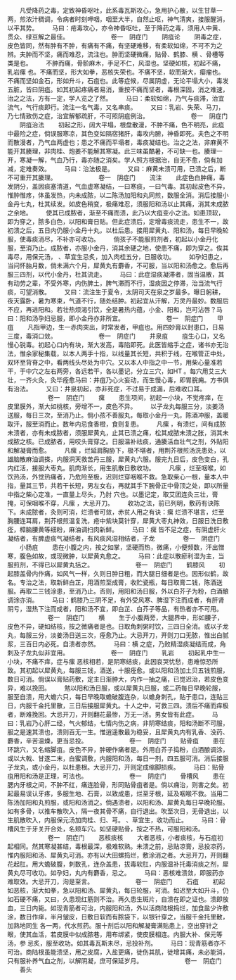 <!-- { "loadSidebar": true } -->
　　凡受降药之毒，定致神昏呕吐，此系毒瓦斯攻心，急用护心散，以生甘草一两，煎浓汁稠调，令病者时刻呷咽，咽至大半，自然止呕，神气清爽，接服醒消，以平其势。
　　马曰：疮毒攻心，亦令神昏呕吐，至于降药之毒，须用人中黄、贯众、绿豆解之最佳。
　　
　　
　　卷一　阴症门
　　阴疽论
　　阴毒之症，皮色皆同，然有肿有不肿，有痛有不痛，有坚硬难移，有柔软如绵，不可不为之辨。夫肿而不坚，痛而难忍，流注也。肿而坚硬微痛，贴骨、鹤膝、横 、骨槽等类是也。
　　不肿而痛，骨骱麻木，手足不仁，风湿也。坚硬如核，初起不痛，乳岩瘰 也。不痛而坚，形大如拳，恶核失荣也。不痛不坚，软而渐大，瘿瘤也。不痛而坚如金石，形如升斗，石疽也。此等症候，尽属阴虚，无论平塌大小，毒发五脏，皆曰阴疽。如其初起疼痛者易消，重按不痛而坚者，毒根深固，消之难速，治之之法，方有一定，学人览之了然。
　　马曰：柔软如绵，乃气与痰滞，治宜流气，气行痰即行。流注一名气毒，又名串痰。
　　又曰：乳岩、失荣、马刀，乃七情致伤之症，治宜解郁疏肝，不可照阴疽例治。
　　
　　
　　卷一　阴症门
　　阴疽治法
　　初起之形，阔大平塌，根盘散漫，不肿不痛，色不明亮，此疽中最险之症，倘误服寒凉，其色变如隔宿猪肝，毒攻内腑，神昏即死。夫色之不明而散漫者，乃气血两虚也；患之不痛而平塌者，毒痰凝结也。治之之法，非麻黄不能开其腠理，非肉桂、炮姜不能解其寒凝。此三味虽酷暑，不可缺一也。腠理一开，寒凝一解，气血乃行，毒亦随之消矣。学人照方根据治，自无不愈，倘有加减，定难奏效。
　　马曰：治法极是。
　　又曰：麻黄未溃可用，已溃之后，断不可重开其腠理。
　　
　　
　　卷一　阴症门
　　流注
　　此症色白肿痛，毒发阴分，盖因痰塞清道，气血虚寒凝结，一曰寒痰，一曰气毒。其初起皮色不异，惟肿惟疼，体虽发热，内未成脓，以二陈汤加阳和丸同煎，数服全消。消后接服小金丹七丸，杜其续发。如皮色稍变，极痛难忍，须服阳和汤以止其痛，消其未成脓之余地。
　　使其已成脓者，渐至不痛而溃，此乃以大疽变小之法。如患顶软，即为穿之，脓多白色，以阳和膏日贴。但此症溃后，定增毒痰流走，患生不一，故初溃之后，五日内仍服小金丹十丸，以杜后患。接用犀黄丸、阳和汤，每日早晚轮服，使毒痰消尽，不补亦可收功。
　　倘孩子不能服煎剂者，初起以小金丹化服，至消乃止。成脓者，亦服小金丹，消其余硬之地，使患不痛，即为穿之。俟其毒尽，用保元汤， 、草宜生忌炙，加入肉桂五分，日服收功。
　　如孕妇患之，当问怀胎月数，倘未满六个月，犀黄丸有麝香，不可服，当以阳和汤愈之。愈后再服三四剂，以代小金丹，杜其流走。
　　马曰：此症湿痰凝滞者，固当温散，其有动劳之辈，不受外寒，内伤脾土，脾气滞而不行，湿痰因之停滞，治当流气行痰，可望消散。
　　又曰：流注生于夏令，太阴司天在泉之岁最多。曝日躬耕，夜天露卧，暑为寒束，气道不行，随处结肿。初起宜从汗解，万灵丹最妙。数服后不应，再进阳和。若壮热烦渴引饮，全是暑热内蕴，小金、阳和，岂可沾唇？马曰：阳和汤孕妇忌服，即小金丹亦非所宜。
　　
　　
　　卷一　阴症门
　　甲疽
　　凡指甲边，生一赤肉突出，时常发者，甲疽也。用四妙膏以封患口，日易三度，毒消口敛。
　　
　　
　　卷一　阴症门
　　井泉疽
　　疽生心口，又名慢心锐毒。初起心口内有块，渐大发高，毒陷即死。此医皆缩手之症，诸书亦无治法，惟余家秘集载，以本人两手十指，以线量其长短，共积于线，在喉管正中处，双环至背脊之中，看两线头尽处为中穴。又以本人中指之中一节，用柴心量准若干，于中穴之左右两旁，各远若干，各以墨记，分立三穴，如HT 。每穴用艾三大壮，一齐火灸，灸毕痊愈马曰：井疽乃心火妄动，而生慢心毒，即胃脘痈。方书俱有治法。
　　又曰：井泉初起，亦非死症，不过易于成漏，后难收口耳。
　　
　　
　　卷一　阴症门
　　瘰
　　患生项间，初起一小块，不觉疼痒，在皮里膜外，渐大如桃核，旁增不一，皮色不异。
　　以子龙丸每服三分，淡姜汤送服，每日三次，至消乃止。倘小孩不善服丸，每取小金丹一丸，陈酒冲服，盖暖取汗，服至消而止。数年内忌食香橙，食则复患。
　　凡瘰 ，有溃烂，间有成脓未溃者，亦有未成脓者，须服犀黄丸，止其已溃之痛，松其成脓未溃之胀，消其未成脓之核。已成脓者，用咬头膏穿之。日服温补祛痰，通腠活血壮气之剂，外贴阳和解凝膏而愈。
　　凡瘰 ，烂延肩胸胁下，极不堪者，用荆芥根煎汤洗患处，以雄脑散麻油调搽，内服洞天救苦丹三服，犀黄丸六服。服完九日后，皮色变白，孔内红活，接服大枣丸。肌肉渐长，用生肌散日敷收功。
　　凡瘰 ，烂至咽喉，如饮热汤，外觉热痛者，乃危险至极，迟则烂穿咽喉不救。急取柴心一根，量本人中指，量其三节，共若干长短，男左女右，再就其手下腕骨正中骨顶之处，即以所量中指之柴心定准，一直量上尽头，乃肘 穴也。以墨记定，取艾团连灸三壮，膏掩，可保咽喉不穿，凡瘰 ，大忌开刀。
　　收功之法，前已列明，敷药有诀陈下。未成脓者，灸则可消，烂溃者可敛，赤贫人用之有诀：瘰 烂溃不堪言，烂至胸腰连耳肩，荆芥根煎温复洗，疮中紫块莫针穿，犀黄大枣丸神效，日服日洗日敷痊，樟脑腰黄等细粉，麻油调扫肉新鲜。
　　马曰：瘰 皆不足之症，有阴虚肝火凝结者，有脾虚痰气凝结者，有风痰风湿相结者，子龙
　　
　　卷一　阴症门
　　小肠疽
　　患在小腹之内，按之如掌，坚硬而热，微痛，小便频数，汗出憎寒，腹色如故，或现微肿，以犀黄丸愈之。
　　马曰：此症以散瘀利湿为主，当服煎剂，不得已以犀黄丸括之。
　　
　　
　　卷一　阴症门
　　鹤膝风
　　初起膝盖骨内作痛，如风气一样，久则日肿日粗，而大腿日细者是也。因形似鹤，故名。专治之法，取新鲜白芷，用酒煎至成膏，收贮瓷瓶，每日取膏二钱，陈酒送服。再取二三钱涂患，至消乃止。否则，用阳和汤日服，外以白芥子为粉，白酒酿调涂亦消。
　　马曰：鹤膝乃三阴不足，有外受风寒、脾湿下注而成者，有肝肾阴亏，湿热下注而成者，阳和汤不宜，即白芷、白芥子等品，有热者亦不可用。
　　
　　
　　卷一　阴症门
　　横
　　生于小腹两旁，大腿界中，形如腰子，皮色不异，硬如结核，按之微痛者是也。日取角刺粥时饮，三四日全消。或以子龙丸，每服三分，淡姜汤日送三次，痊愈乃止。大忌开刀，开则刀口无脓，惟出白腻浆，三百日内必死。自溃者亦然。
　　马曰：横 之症，乃败精湿痰凝结而成，角刺及子龙丸似非宜用。
　　
　　
　　卷一　阴症门
　　乳岩
　　初起乳中生一小块，不痛不痒，症与瘰 恶核相若，是阴寒结痰，此因哀哭忧愁，患难惊恐所致。其初起以犀黄丸，每服三钱，酒送，十服痊愈。或以阳和汤加土贝五钱煎服，数日可消。倘误以膏贴药敷，定主日渐肿大，内作一抽之痛，已觉迟治，若皮色变异，难以挽回。
　　勉以阳和汤日服，或以犀黄丸日服，或二药每日早晚轮服，服至自溃，用大蟾六只，每日早晚取蟾破腹连杂，以蟾身刺孔，贴于患口，连贴三日，内服千金托里散，三日后接服犀黄丸。十人之中，可救三四。溃后不痛而痒极者，断难挽回。大忌开刀，开则翻花最惨，万无一活。男女皆有此症。
　　马曰：乳岩乃心肝二经，气火郁结，七情内伤之病，非阴寒结痰，阳和汤断不可服，服之是速其溃也，溃则百无一生。惟逍遥散最为稳妥，且犀黄丸内有乳香、没药、麝香，辛苦温燥，更当忌投。
　　
　　
　　卷一　阴症门
　　贴骨疽
　　患在环跳穴，又名缩脚疽。皮色不异，肿硬作痛者是。外用白芥子捣粉，白酒酿调涂，或以大戟、甘遂二末，白蜜调敷，内服阳和汤，每日一剂，四五服可消。消后接服子龙丸，或小金丹，以杜患根。大忌开刀，开则定成缩脚损疾。
　　马曰：贴骨疽用阳和汤是正理，可法也。
　　
　　
　　卷一　阴症门
　　骨槽风
　　患在腮内牙根之间，不肿不红，痛连脸骨，形同贴骨疽者是。倘以痈治，则害之矣。初起最易误认牙疼，多服生地、石膏，以致成患，烂至牙根，延及咽喉不救。当用二陈汤加阳和丸煎服，或阳和汤消之。倘遇溃者，以阳和汤、犀黄丸每日早晚轮服。如有多骨，以推车散吹入，隔一夜其骨不痛，自行退出。吹至次日，无骨退出，以生肌散吹入，内服保元汤加肉桂、归、芎。 、草宜生，收功而止。
　　马曰：骨槽风生于牙关开合处，名颊车穴。如坚硬贴骨，按之不热，可服阳和汤。
　　
　　
　　卷一　阴症门
　　恶核痰核
　　大者恶核，小者痰核，与石疽初起相同。然其寒凝甚结，毒根最深，极难软熟。未溃之前，忌贴凉膏，忌投凉药，惟内服阳和汤、犀黄丸可消。亦有以大田螺捣烂，敷涂消之者。大忌开刀，开则翻花起肛。用大蟾破腹，刺数孔，连杂盖患，拔毒软肛，内服温补托毒消痰之剂，犀黄丸尽可收功。如孕妇，丸内有麝香，忌之。
　　马曰：恶核难溃敛，即服药亦难取效。大忌开刀，洵是至言。
　　
　　
　　卷一　阴症门
　　石疽
　　初起如恶核，渐大如拳，急以阳和汤、犀黄丸，每日轮服，可消。如迟至大如升斗，仍如石硬不痛，又曰，久患现红筋则不治。再久患生斑片，自溃在即之证也。溃即放血，三日内毙。如现青筋者可治，内服阳和汤，外以活商陆根捣烂，加食盐少许敷涂，数日作痒，半月皱皮，日敷日软而有脓袋下，以银针穿之，当服千金托里散，加熟地同生 各一两，代水煎药。服十剂后以阳和解凝膏满贴患上，空出穿针之眼，使其血活，若皮膜中似成脓巷，用布绑紧，使皮膜相连。内服大补、保元等汤，参 忌炙，服至收功。如其毒瓦斯未尽，忌投补剂。
　　马曰：现青筋者亦不可治。商陆根虽能溃坚，用之皮腐，入盐更痛，徒伤其肌，徒增其痛，未必能消，只有服补养气血之剂，以解阴凝，庶可保延岁月。
　　
　　
　　卷一　阴症门
　　善头
